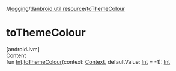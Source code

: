//[logging](../../index.md)/[danbroid.util.resource](index.md)/[toThemeColour](to-theme-colour.md)



# toThemeColour  
[androidJvm]  
Content  
fun [Int](https://kotlinlang.org/api/latest/jvm/stdlib/kotlin/-int/index.html).[toThemeColour](to-theme-colour.md)(context: [Context](https://developer.android.com/reference/kotlin/android/content/Context.html), defaultValue: [Int](https://kotlinlang.org/api/latest/jvm/stdlib/kotlin/-int/index.html) = -1): [Int](https://kotlinlang.org/api/latest/jvm/stdlib/kotlin/-int/index.html)  



